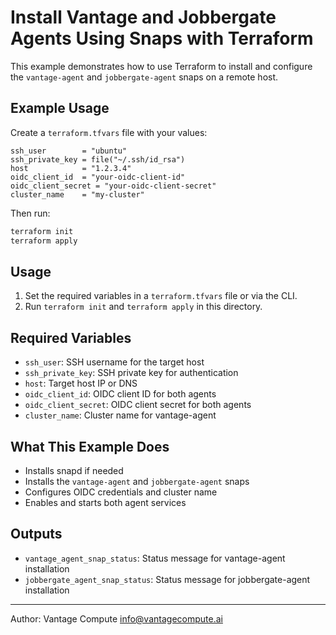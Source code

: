 # Install Vantage and Jobbergate Agents Using Snaps with Terraform

This example demonstrates how to use Terraform to install and configure the `vantage-agent` and `jobbergate-agent` snaps on a remote host.

## Example Usage

Create a `terraform.tfvars` file with your values:

```hcl
ssh_user        = "ubuntu"
ssh_private_key = file("~/.ssh/id_rsa")
host            = "1.2.3.4"
oidc_client_id  = "your-oidc-client-id"
oidc_client_secret = "your-oidc-client-secret"
cluster_name    = "my-cluster"
```

Then run:

```bash
terraform init
terraform apply
```

## Usage

1. Set the required variables in a `terraform.tfvars` file or via the CLI.
2. Run `terraform init` and `terraform apply` in this directory.

## Required Variables
- `ssh_user`: SSH username for the target host
- `ssh_private_key`: SSH private key for authentication
- `host`: Target host IP or DNS
- `oidc_client_id`: OIDC client ID for both agents
- `oidc_client_secret`: OIDC client secret for both agents
- `cluster_name`: Cluster name for vantage-agent

## What This Example Does
- Installs snapd if needed
- Installs the `vantage-agent` and `jobbergate-agent` snaps
- Configures OIDC credentials and cluster name
- Enables and starts both agent services

## Outputs
- `vantage_agent_snap_status`: Status message for vantage-agent installation
- `jobbergate_agent_snap_status`: Status message for jobbergate-agent installation

---

Author: Vantage Compute <info@vantagecompute.ai>
